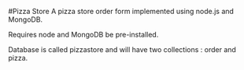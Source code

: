 #Pizza Store
A pizza store order form implemented using node.js and MongoDB.

Requires node and MongoDB be pre-installed.

Database is called pizzastore and will have two collections : order and pizza.
